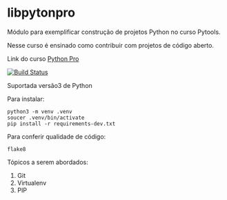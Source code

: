 # libpytonpro
Módulo para exemplificar construção de projetos Python no curso Pytools.

Nesse curso é ensinado como contribuir com projetos de código aberto.

Link do curso [Python Pro](https://plataforma.dev.pro.br/)

[![Build Status](https://travis-ci.com/felsb3/libpytonpro.svg?branch=main)](https://travis-ci.com/felsb3/libpytonpro)

Suportada versão3 de Python

Para instalar:

````console
python3 -m venv .venv
soucer .venv/bin/activate
pip install -r requirements-dev.txt
````

Para conferir qualidade de código:

```console
flake8

```

Tópicos a serem abordados:
1. Git
2. Virtualenv
3. PIP
